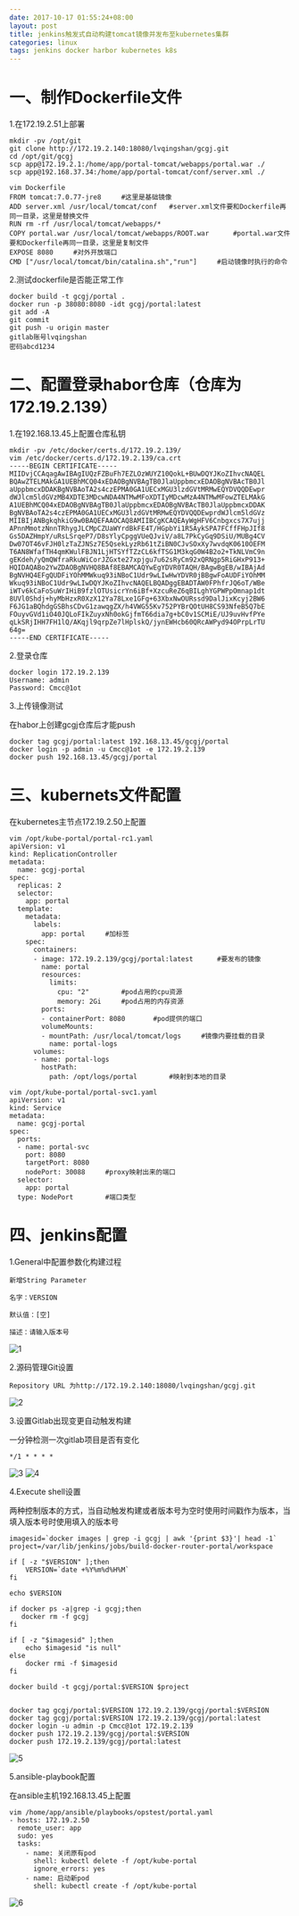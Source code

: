 ```yaml
---
date: 2017-10-17 01:55:24+08:00
layout: post
title: jenkins触发式自动构建tomcat镜像并发布至kubernetes集群
categories: linux
tags: jenkins docker harbor kubernetes k8s
---
```



# 一、制作Dockerfile文件 #

1.在172.19.2.51上部署

	mkdir -pv /opt/git
	git clone http://172.19.2.140:18080/lvqingshan/gcgj.git
	cd /opt/git/gcgj
	scp app@172.19.2.1:/home/app/portal-tomcat/webapps/portal.war ./
	scp app@192.168.37.34:/home/app/portal-tomcat/conf/server.xml ./

	vim Dockerfile
	FROM tomcat:7.0.77-jre8		#这里是基础镜像
	ADD server.xml /usr/local/tomcat/conf	#server.xml文件要和Dockerfile再同一目录，这里是替换文件
	RUN rm -rf /usr/local/tomcat/webapps/*
	COPY portal.war /usr/local/tomcat/webapps/ROOT.war		#portal.war文件要和Dockerfile再同一目录，这里是复制文件
	EXPOSE 8080		#对外开放端口
	CMD ["/usr/local/tomcat/bin/catalina.sh","run"]		#启动镜像时执行的命令

2.测试dockerfile是否能正常工作

	docker build -t gcgj/portal .
	docker run -p 38080:8080 -idt gcgj/portal:latest
	git add -A
	git commit
	git push -u origin master
	gitlab账号lvqingshan
	密码abcd1234


# 二、配置登录habor仓库（仓库为172.19.2.139） #

1.在192.168.13.45上配置仓库私钥

	mkdir -pv /etc/docker/certs.d/172.19.2.139/
	vim /etc/docker/certs.d/172.19.2.139/ca.crt
	-----BEGIN CERTIFICATE-----
	MIIDvjCCAqagAwIBAgIUQzFZBuFh7EZLOzWUYZ10QokL+BUwDQYJKoZIhvcNAQEL
	BQAwZTELMAkGA1UEBhMCQ04xEDAOBgNVBAgTB0JlaUppbmcxEDAOBgNVBAcTB0Jl
	aUppbmcxDDAKBgNVBAoTA2s4czEPMA0GA1UECxMGU3lzdGVtMRMwEQYDVQQDEwpr
	dWJlcm5ldGVzMB4XDTE3MDcwNDA4NTMwMFoXDTIyMDcwMzA4NTMwMFowZTELMAkG
	A1UEBhMCQ04xEDAOBgNVBAgTB0JlaUppbmcxEDAOBgNVBAcTB0JlaUppbmcxDDAK
	BgNVBAoTA2s4czEPMA0GA1UECxMGU3lzdGVtMRMwEQYDVQQDEwprdWJlcm5ldGVz
	MIIBIjANBgkqhkiG9w0BAQEFAAOCAQ8AMIIBCgKCAQEAyWgHFV6Cnbgxcs7X7ujj
	APnnMmotzNnnTRhygJLCMpCZUaWYrdBkFE4T/HGpbYi1R5AykSPA7FCffFHpJIf8
	Gs5DAZHmpY/uRsLSrqeP7/D8sYlyCpggVUeQJviV/a8L7PkCyGq9DSiU/MUBg4CV
	Dw07OT46vFJH0lzTaZJNSz7E5QsekLyzRb61tZiBN0CJvSOxXy7wvdqK0610OEFM
	T6AN8WfafTH4qmKWulFBJN1LjHTSYfTZzCL6kfTSG1M3kqG0W4B2o2+TkNLVmC9n
	gEKdeh/yQmQWfraRkuWiCorJZGxte27xpjgu7u62sRyCm92xQRNgp5RiGHxP913+
	HQIDAQABo2YwZDAOBgNVHQ8BAf8EBAMCAQYwEgYDVR0TAQH/BAgwBgEB/wIBAjAd
	BgNVHQ4EFgQUDFiYOhMMWkuq93iNBoC1Udr9wLIwHwYDVR0jBBgwFoAUDFiYOhMM
	Wkuq93iNBoC1Udr9wLIwDQYJKoZIhvcNAQELBQADggEBADTAW0FPhfrJQ6oT/WBe
	iWTv6kCaFoSuWrIHiB9fzlOTUsicrYn6iBf+XzcuReZ6qBILghYGPWPpOmnap1dt
	8UVl0Shdj+hyMbHzxR0XzX12Ya78Lxe1GFg+63XbxNwOURssd9DalJixKcyj2BW6
	F6JG1aBQhdgGSBhsCDvG1zawqgZX/h4VWG55Kv752PYBrQOtUH8CS93NfeB5Q7bE
	FOuyvGVd1iO40JQLoFIkZuyxNh0okGjfmT66dia7g+bC0v1SCMiE/UJ9uvHvfPYe
	qLkSRjIHH7FH1lQ/AKqjl9qrpZe7lHplskQ/jynEWHcb60QRcAWPyd94OPrpLrTU
	64g=
	-----END CERTIFICATE-----

2.登录仓库

	docker login 172.19.2.139
	Username: admin
	Password: Cmcc@1ot

3.上传镜像测试

在habor上创建gcgj仓库后才能push

	docker tag gcgj/portal:latest 192.168.13.45/gcgj/portal
	docker login -p admin -u Cmcc@1ot -e 172.19.2.139
	docker push 192.168.13.45/gcgj/portal


# 三、kubernets文件配置 #

在kubernetes主节点172.19.2.50上配置

	vim /opt/kube-portal/portal-rc1.yaml
	apiVersion: v1
	kind: ReplicationController
	metadata:
	  name: gcgj-portal
	spec:
	  replicas: 2
	  selector:
		app: portal
	  template:
		metadata:
		  labels:
			app: portal		#加标签
		spec:
		  containers:
		  - image: 172.19.2.139/gcgj/portal:latest		#要发布的镜像
			name: portal
			resources:
			  limits:
				cpu: "2"		#pod占用的cpu资源
				memory: 2Gi		#pod占用的内存资源
			ports:
			- containerPort: 8080		#pod提供的端口
			volumeMounts:
			- mountPath: /usr/local/tomcat/logs		#镜像内要挂载的目录
			  name: portal-logs
		  volumes:
		  - name: portal-logs
			hostPath:
			  path: /opt/logs/portal		#映射到本地的目录

	vim /opt/kube-portal/portal-svc1.yaml
	apiVersion: v1
	kind: Service
	metadata:
	  name: gcgj-portal
	spec:
	  ports:
	  - name: portal-svc
		port: 8080
		targetPort: 8080
		nodePort: 30088		#proxy映射出来的端口
	  selector:
		app: portal
	  type: NodePort		#端口类型

# 四、jenkins配置 #

1.General中配置参数化构建过程

	新增String Parameter

	名字：VERSION

	默认值：[空]

	描述：请输入版本号

![1](https://xsllqs.github.io/assets/2017-10-17-kubernetes-tomcat1.png)


2.源码管理Git设置

	Repository URL 为http://172.19.2.140:18080/lvqingshan/gcgj.git

![2](https://xsllqs.github.io/assets/2017-10-17-kubernetes-tomcat2.png)

3.设置Gitlab出现变更自动触发构建

一分钟检测一次gitlab项目是否有变化

	*/1 * * * *

![3](https://xsllqs.github.io/assets/2017-10-17-kubernetes-tomcat3.png)
![4](https://xsllqs.github.io/assets/2017-10-17-kubernetes-tomcat4.png)

4.Execute shell设置

两种控制版本的方式，当自动触发构建或者版本号为空时使用时间戳作为版本，当填入版本号时使用填入的版本号

	imagesid=`docker images | grep -i gcgj | awk '{print $3}'| head -1`
	project=/var/lib/jenkins/jobs/build-docker-router-portal/workspace

	if [ -z "$VERSION" ];then
		VERSION=`date +%Y%m%d%H%M`
	fi

	echo $VERSION

	if docker ps -a|grep -i gcgj;then
	   docker rm -f gcgj
	fi

	if [ -z "$imagesid" ];then
		echo $imagesid "is null"
	else
		docker rmi -f $imagesid 
	fi

	docker build -t gcgj/portal:$VERSION $project


	docker tag gcgj/portal:$VERSION 172.19.2.139/gcgj/portal:$VERSION
	docker tag gcgj/portal:$VERSION 172.19.2.139/gcgj/portal:latest
	docker login -u admin -p Cmcc@1ot 172.19.2.139
	docker push 172.19.2.139/gcgj/portal:$VERSION
	docker push 172.19.2.139/gcgj/portal:latest

![5](https://xsllqs.github.io/assets/2017-10-17-kubernetes-tomcat5.png)

5.ansible-playbook配置

在ansible主机192.168.13.45上配置

	vim /home/app/ansible/playbooks/opstest/portal.yaml
	- hosts: 172.19.2.50
	  remote_user: app
	  sudo: yes
	  tasks:
		- name: 关闭原有pod
		  shell: kubectl delete -f /opt/kube-portal
		  ignore_errors: yes
		- name: 启动新pod
		  shell: kubectl create -f /opt/kube-portal
	  
![6](https://xsllqs.github.io/assets/2017-10-17-kubernetes-tomcat6.png)